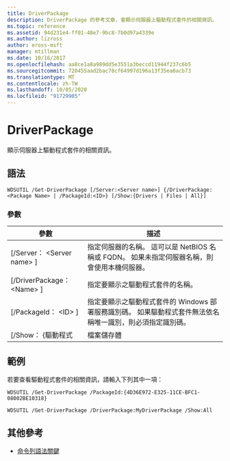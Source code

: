 ```yaml
---
title: DriverPackage
description: DriverPackage 的參考文章，會顯示伺服器上驅動程式套件的相關資訊。
ms.topic: reference
ms.assetid: 94d231e4-ff01-48e7-9bc8-7b0d97a4339e
ms.author: lizross
author: eross-msft
manager: mtillman
ms.date: 10/16/2017
ms.openlocfilehash: aa8ce1a8a989dd5e3551a3beccd11944f237c6b5
ms.sourcegitcommit: 720455aad2bac78cf64997d196a13f35ea0acb73
ms.translationtype: MT
ms.contentlocale: zh-TW
ms.lasthandoff: 10/05/2020
ms.locfileid: "91729905"
---
```

# <a name="get-driverpackage"></a>DriverPackage

顯示伺服器上驅動程式套件的相關資訊。

## <a name="syntax"></a>語法

```
WDSUTIL /Get-DriverPackage [/Server:<Server name>] {/DriverPackage:<Package Name> | /PackageId:<ID>} [/Show:{Drivers | Files | All}]
```

### <a name="parameters"></a>參數

|        參數         |                                                                           描述                                                                            |
|--------------------------|------------------------------------------------------------------------------------------------------------------------------------------------------------------|
| [/Server： \<Server name> ] |              指定伺服器的名稱。 這可以是 NetBIOS 名稱或 FQDN。 如果未指定伺服器名稱，則會使用本機伺服器。               |
| [/DriverPackage： \<Name> ] |                                                        指定要顯示之驅動程式套件的名稱。                                                         |
|    [/PackageId： \<ID> ]    | 指定要顯示之驅動程式套件的 Windows 部署服務識別碼。 如果驅動程式套件無法依名稱唯一識別，則必須指定識別碼。 |
|     [/Show： {驅動程式     |                                                                              檔案儲存體                                                                               |

## <a name="examples"></a>範例

若要查看驅動程式套件的相關資訊，請輸入下列其中一項：
```
WDSUTIL /Get-DriverPackage /PackageId:{4D36E972-E325-11CE-BFC1-08002BE10318}
```
```
WDSUTIL /Get-DriverPackage /DriverPackage:MyDriverPackage /Show:All
```

## <a name="additional-references"></a>其他參考

- [命令列語法關鍵](command-line-syntax-key.md)